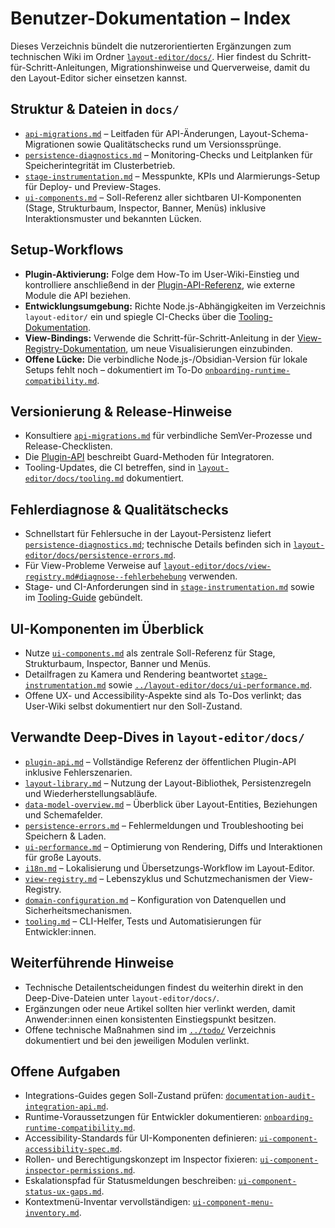 # Benutzer-Dokumentation – Index

Dieses Verzeichnis bündelt die nutzerorientierten Ergänzungen zum technischen Wiki im Ordner [`layout-editor/docs/`](../layout-editor/docs/). Hier findest du Schritt-für-Schritt-Anleitungen, Migrationshinweise und Querverweise, damit du den Layout-Editor sicher einsetzen kannst.

## Struktur & Dateien in `docs/`

- [`api-migrations.md`](api-migrations.md) – Leitfaden für API-Änderungen, Layout-Schema-Migrationen sowie Qualitätschecks rund um Versionssprünge.
- [`persistence-diagnostics.md`](persistence-diagnostics.md) – Monitoring-Checks und Leitplanken für Speicherintegrität im Clusterbetrieb.
- [`stage-instrumentation.md`](stage-instrumentation.md) – Messpunkte, KPIs und Alarmierungs-Setup für Deploy- und Preview-Stages.
- [`ui-components.md`](ui-components.md) – Soll-Referenz aller sichtbaren UI-Komponenten (Stage, Strukturbaum, Inspector, Banner, Menüs) inklusive Interaktionsmuster und bekannten Lücken.

## Setup-Workflows

- **Plugin-Aktivierung:** Folge dem How-To im User-Wiki-Einstieg und kontrolliere anschließend in der [Plugin-API-Referenz](../layout-editor/docs/plugin-api.md#setup-workflow-f%C3%BCr-integratoren), wie externe Module die API beziehen.
- **Entwicklungsumgebung:** Richte Node.js-Abhängigkeiten im Verzeichnis `layout-editor/` ein und spiegle CI-Checks über die [Tooling-Dokumentation](../layout-editor/docs/tooling.md#setup-workflow).
- **View-Bindings:** Verwende die Schritt-für-Schritt-Anleitung in der [View-Registry-Dokumentation](../layout-editor/docs/view-registry.md#setup-workflow), um neue Visualisierungen einzubinden.
- **Offene Lücke:** Die verbindliche Node.js-/Obsidian-Version für lokale Setups fehlt noch – dokumentiert im To-Do [`onboarding-runtime-compatibility.md`](../todo/onboarding-runtime-compatibility.md).

## Versionierung & Release-Hinweise

- Konsultiere [`api-migrations.md`](api-migrations.md) für verbindliche SemVer-Prozesse und Release-Checklisten.
- Die [Plugin-API](../layout-editor/docs/plugin-api.md#versionierung--kompatibilit%C3%A4t) beschreibt Guard-Methoden für Integratoren.
- Tooling-Updates, die CI betreffen, sind in [`layout-editor/docs/tooling.md`](../layout-editor/docs/tooling.md#versionierung--ci-kontext) dokumentiert.

## Fehlerdiagnose & Qualitätschecks

- Schnellstart für Fehlersuche in der Layout-Persistenz liefert [`persistence-diagnostics.md`](persistence-diagnostics.md); technische Details befinden sich in [`layout-editor/docs/persistence-errors.md`](../layout-editor/docs/persistence-errors.md).
- Für View-Probleme Verweise auf [`layout-editor/docs/view-registry.md#diagnose--fehlerbehebung`](../layout-editor/docs/view-registry.md#diagnose--fehlerbehebung) verwenden.
- Stage- und CI-Anforderungen sind in [`stage-instrumentation.md`](stage-instrumentation.md) sowie im [Tooling-Guide](../layout-editor/docs/tooling.md#tooling--ci-anforderungen) gebündelt.

## UI-Komponenten im Überblick

- Nutze [`ui-components.md`](ui-components.md) als zentrale Soll-Referenz für Stage, Strukturbaum, Inspector, Banner und Menüs.
- Detailfragen zu Kamera und Rendering beantwortet [`stage-instrumentation.md`](stage-instrumentation.md) sowie [`../layout-editor/docs/ui-performance.md`](../layout-editor/docs/ui-performance.md).
- Offene UX- und Accessibility-Aspekte sind als To-Dos verlinkt; das User-Wiki selbst dokumentiert nur den Soll-Zustand.

## Verwandte Deep-Dives in `layout-editor/docs/`

- [`plugin-api.md`](../layout-editor/docs/plugin-api.md) – Vollständige Referenz der öffentlichen Plugin-API inklusive Fehlerszenarien.
- [`layout-library.md`](../layout-editor/docs/layout-library.md) – Nutzung der Layout-Bibliothek, Persistenzregeln und Wiederherstellungsabläufe.
- [`data-model-overview.md`](../layout-editor/docs/data-model-overview.md) – Überblick über Layout-Entities, Beziehungen und Schemafelder.
- [`persistence-errors.md`](../layout-editor/docs/persistence-errors.md) – Fehlermeldungen und Troubleshooting bei Speichern & Laden.
- [`ui-performance.md`](../layout-editor/docs/ui-performance.md) – Optimierung von Rendering, Diffs und Interaktionen für große Layouts.
- [`i18n.md`](../layout-editor/docs/i18n.md) – Lokalisierung und Übersetzungs-Workflow im Layout-Editor.
- [`view-registry.md`](../layout-editor/docs/view-registry.md) – Lebenszyklus und Schutzmechanismen der View-Registry.
- [`domain-configuration.md`](../layout-editor/docs/domain-configuration.md) – Konfiguration von Datenquellen und Sicherheitsmechanismen.
- [`tooling.md`](../layout-editor/docs/tooling.md) – CLI-Helfer, Tests und Automatisierungen für Entwickler:innen.

## Weiterführende Hinweise

- Technische Detailentscheidungen findest du weiterhin direkt in den Deep-Dive-Dateien unter `layout-editor/docs/`.
- Ergänzungen oder neue Artikel sollten hier verlinkt werden, damit Anwender:innen einen konsistenten Einstiegspunkt besitzen.
- Offene technische Maßnahmen sind im [`../todo/`](../todo/) Verzeichnis dokumentiert und bei den jeweiligen Modulen verlinkt.

## Offene Aufgaben

- Integrations-Guides gegen Soll-Zustand prüfen: [`documentation-audit-integration-api.md`](../todo/documentation-audit-integration-api.md).
- Runtime-Voraussetzungen für Entwickler dokumentieren: [`onboarding-runtime-compatibility.md`](../todo/onboarding-runtime-compatibility.md).
- Accessibility-Standards für UI-Komponenten definieren: [`ui-component-accessibility-spec.md`](../todo/ui-component-accessibility-spec.md).
- Rollen- und Berechtigungskonzept im Inspector fixieren: [`ui-component-inspector-permissions.md`](../todo/ui-component-inspector-permissions.md).
- Eskalationspfad für Statusmeldungen beschreiben: [`ui-component-status-ux-gaps.md`](../todo/ui-component-status-ux-gaps.md).
- Kontextmenü-Inventar vervollständigen: [`ui-component-menu-inventory.md`](../todo/ui-component-menu-inventory.md).
